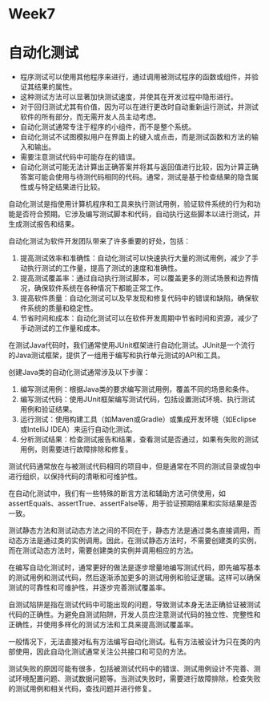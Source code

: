 # Week7

# 自动化测试

* 程序测试可以使用其他程序来进行，通过调用被测试程序的函数或组件，并验证其结果的属性。
* 这种测试方法可以显著加快测试速度，并使其在开发过程中隐形进行。
* 对于回归测试尤其有价值，因为可以在进行更改时自动重新运行测试，并测试软件的所有部分，而无需开发人员主动考虑。
* 自动化测试通常专注于程序的小组件，而不是整个系统。
* 自动化测试不试图模拟用户在界面上的键入或点击，而是测试函数和方法的输入和输出。
* 需要注意测试代码中可能存在的错误。
* 自动化测试可能无法计算出正确答案并将其与返回值进行比较，因为计算正确答案可能会使用与待测代码相同的代码。通常，测试是基于检查结果的隐含属性或与特定结果进行比较。

自动化测试是指使用计算机程序和工具来执行测试用例，验证软件系统的行为和功能是否符合预期。它涉及编写测试脚本和代码，自动执行这些脚本以进行测试，并生成测试报告和结果。

自动化测试为软件开发团队带来了许多重要的好处，包括：

1. 提高测试效率和准确性：自动化测试可以快速执行大量的测试用例，减少了手动执行测试的工作量，提高了测试的速度和准确性。
2. 提高测试覆盖率：通过自动执行测试脚本，可以覆盖更多的测试场景和边界情况，确保软件系统在各种情况下都能正常工作。
3. 提高软件质量：自动化测试可以及早发现和修复代码中的错误和缺陷，确保软件系统的质量和稳定性。
4. 节省时间和成本：自动化测试可以在软件开发周期中节省时间和资源，减少了手动测试的工作量和成本。

在测试Java代码时，我们通常使用JUnit框架进行自动化测试。JUnit是一个流行的Java测试框架，提供了一组用于编写和执行单元测试的API和工具。

创建Java类的自动化测试通常涉及以下步骤：

1. 编写测试用例：根据Java类的要求编写测试用例，覆盖不同的场景和条件。
2. 编写测试代码：使用JUnit框架编写测试代码，包括设置测试环境、执行测试用例和验证结果。
3. 运行测试：使用构建工具（如Maven或Gradle）或集成开发环境（如Eclipse或IntelliJ IDEA）来运行自动化测试。
4. 分析测试结果：检查测试报告和结果，查看测试是否通过，如果有失败的测试用例，则需要进行故障排除和修复。

测试代码通常放在与被测试代码相同的项目中，但是通常在不同的测试目录或包中进行组织，以保持代码的清晰和可维护性。

在自动化测试中，我们有一些特殊的断言方法和辅助方法可供使用，如assertEquals、assertTrue、assertFalse等，用于验证预期结果和实际结果是否一致。

测试静态方法和测试动态方法之间的不同在于，静态方法是通过类名直接调用，而动态方法是通过类的实例调用。因此，在测试静态方法时，不需要创建类的实例，而在测试动态方法时，需要创建类的实例并调用相应的方法。

在编写自动化测试时，通常更好的做法是逐步增量地编写测试代码，即先编写基本的测试用例和测试代码，然后逐渐添加更多的测试用例和验证逻辑。这样可以确保测试的可靠性和可维护性，并逐步完善测试覆盖率。

自测试陷阱是指在测试代码中可能出现的问题，导致测试本身无法正确验证被测试代码的正确性。为避免自测试陷阱，开发人员应注意测试代码的独立性、完整性和正确性，并使用多样化的测试方法和工具来提高测试覆盖率。

一般情况下，无法直接对私有方法编写自动化测试。私有方法被设计为只在类的内部使用，因此自动化测试通常关注公共接口和可见的方法。

测试失败的原因可能有很多，包括被测试代码中的错误、测试用例设计不完善、测试环境配置问题、测试数据问题等。当测试失败时，需要进行故障排除，检查失败的测试用例和相关代码，查找问题并进行修复。
